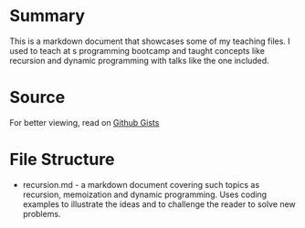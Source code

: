 # Summary

This is a markdown document that showcases some of my teaching files. I used to teach at s programming bootcamp and taught concepts like recursion and dynamic programming with talks like the one included.

# Source

For better viewing, read on [Github Gists](https://gist.github.com/kaizerroll/1a5c00979332a4d288df82f9f758d219#file-recursion-review-md)

# File Structure

- recursion.md - a markdown document covering such topics as recursion, memoization and dynamic programming. Uses coding examples to illustrate the ideas and to challenge the reader to solve new problems.
